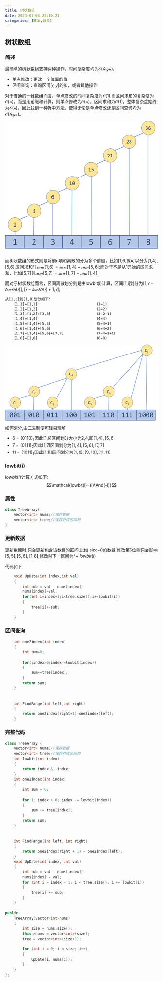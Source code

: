 ```yaml
---
title: 树状数组
date: 2024-03-03 22:10:21
categories: [算法,数组]
---
```

## 树状数组
### 简述

最简单的树状数组支持两种操作，时间复杂度均为$\mathcal{O(logn)}$。
- 单点修改：更改一个位置的值
- 区间查询：查询区间$\mathcal{[i,j]}$的和，或者其他操作
  
对于普通的一维数组而言，单点修改的时间复杂度为$\mathcal{O(1)}$,而区间求和的复杂度为$\mathcal{O(n)}$，而是用前缀和计算，则单点修改为$\mathcal{O(n)}$，区间求和为$\mathcal{O(1)}$。整体复杂度始终为$\mathcal{O(n)}$，因此找到一种折中方法，使得无论是单点修改还是区间查询均为$\mathcal{O(logn)}$。

![image1](树状数组/前缀求和方式.png)

而树状数组的形式则是将前n项和离散的分为多个前缀，比如[1,6]就可以分为[1,4],[5,6],区间求和时$\mathcal{sum[1,6]=sum[1,4]+sum[5,6]}$;而对于不是从1开始的区间求和，比如[5,7]则$\mathcal{sum[5,7]=sum[1,7]-sum[1,4]}$;

而对于树状数组而言，区间离散划分则是由lowbit(i)计算，区间[1,i]划分为$\mathcal{[1,i-lowbit(i)],[i-lowbit(i)+1,i]}$;

    从[1,1]到[1,8]划分如下:
        [1,1]=[1,1]                           (1=1)
        [1,2]=[1,2]                           (2=2)
        [1,3]=[1,2]+[3,3]                     (3=2+1)
        [1,4]=[1,4]                           (4=4)
        [1,5]=[1,4]+[5,5]                     (5=4+1)
        [1,6]=[1,4]+[5,6]                     (6=4+2)
        [1,7]=[1,4]+[5,6]+[7,7]               (7=4+2+1)
        [1,8]=[1,8]                           (8=8)
![树状数组结构](树状数组/树状数组结构.png)
如何划分,由二进制便可轻易理解
- $6=(0110)_2$因此[1,6]区间划分大小为2,4,即$[1,4],[5,6]$
- $7=(0111)_2$因此[1,7]区间划分为$[1,4],[5,6],[7,7]$
- $11=(1011)_2$因此[1,11]区间划分为$[1,8],[9,10],[11,11]$
### lowbit(i)
$\mathbb{}{lowbit(i)}$计算方式如下:    
$$\mathcal{lowbit(i)=(i)\And(-i)}$$
### 属性
```c++
class TreeArray{
    vector<int> nums;//保存数据
    vector<int> tree;//保存对应区间和
}
```

### 更新数据
更新数据时,只会更新包含该数据的区间,比如
size=8的数组,修改第5位则只会影响$[5,5],[5,6],[1,8]$,修改时下一区间为$i+lowbit(i)$

代码如下
```c++
    void UpDate(int index,int val)
    {
        int sub = val - nums[index];
        nums[index]=val;
        for(int i=index+1;i<tree.size();i+=lowbit(i))
        {
            tree[i]+=sub;
        }
    }
```
### 区间查询
```c++
    int one2index(int index)
    {
        int sum=0;

        for(;index>0;index-=lowbit(index))
        {
            sum+=tree[index];
        }
        return sum;
    }


    int FindRange(int left,int right)
    {
        return one2index(right+1)-one2index(left);
    }
```
### 完整代码
```c++
class TreeArray {
	vector<int> nums;//保存数据
	vector<int> tree;//保存对应区间和
	int lowbit(int index)
	{
		return index & -index;
	}
	int one2index(int index)
	{
		int sum = 0;

		for (; index > 0; index -= lowbit(index))
		{
			sum += tree[index];
		}
		return sum;
	}


	int FindRange(int left, int right)
	{
		return one2index(right + 1) - one2index(left);
	}
	void UpDate(int index, int val)
	{
		int sub = val - nums[index];
		nums[index] = val;
		for (int i = index + 1; i < tree.size(); i += lowbit(i))
		{
			tree[i] += sub;
		}
	}

public:
	TreeArray(vector<int>nums)
	{
		int size = nums.size();
		this->nums = vector<int>(size);
		tree = vector<int>(size+1);

		for (int i = 0; i < size; i++)
		{
			UpDate(i, nums[i]);
		}
	}
};
```